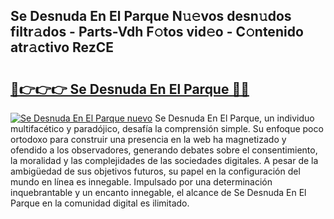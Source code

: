 ## Se Desnuda En El Parque N𝚞𝚎vos desn𝚞dos filtr𝚊dos - Parts-Vdh F𝚘tos vid𝚎o - C𝚘ntenido atr𝚊ctivo RezCE

# <h2><a href="http://mb0zgf.tromn.icu/?c=Se+Desnuda+En+El+Parque">🔗👉👉👉 Se Desnuda En El Parque 🔗🔗</a></h2>

[![Se Desnuda En El Parque nuevo](https://i.imgur.com/pEAQMta.gif)](http://mb0zgf.tromn.icu/?c=Se+Desnuda+En+El+Parque)
Se Desnuda En El Parque, un individuo multifacético y paradójico, desafía la comprensión simple. Su enfoque poco ortodoxo para construir una presencia en la web ha magnetizado y ofendido a los observadores, generando debates sobre el consentimiento, la moralidad y las complejidades de las sociedades digitales. A pesar de la ambigüedad de sus objetivos futuros, su papel en la configuración del mundo en línea es innegable. Impulsado por una determinación inquebrantable y un encanto innegable, el alcance de Se Desnuda En El Parque en la comunidad digital es ilimitado.
